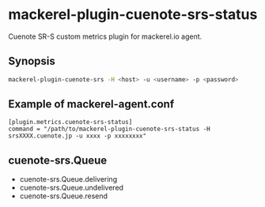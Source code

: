 mackerel-plugin-cuenote-srs-status
===

Cuenote SR-S custom metrics plugin for mackerel.io agent.

## Synopsis

```sh
mackerel-plugin-cuenote-srs -H <host> -u <username> -p <password>
```

## Example of mackerel-agent.conf

```
[plugin.metrics.cuenote-srs-status]
command = "/path/to/mackerel-plugin-cuenote-srs-status -H srsXXXX.cuenote.jp -u xxxx -p xxxxxxxx"
```

## cuenote-srs.Queue

- cuenote-srs.Queue.delivering
- cuenote-srs.Queue.undelivered
- cuenote-srs.Queue.resend
